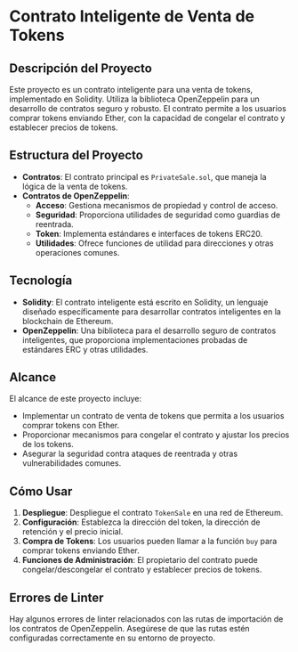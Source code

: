 # Contrato Inteligente de Venta de Tokens

## Descripción del Proyecto

Este proyecto es un contrato inteligente para una venta de tokens, implementado en Solidity. Utiliza la biblioteca OpenZeppelin para un desarrollo de contratos seguro y robusto. El contrato permite a los usuarios comprar tokens enviando Ether, con la capacidad de congelar el contrato y establecer precios de tokens.

## Estructura del Proyecto

- **Contratos**: El contrato principal es `PrivateSale.sol`, que maneja la lógica de la venta de tokens.
- **Contratos de OpenZeppelin**:
  - **Acceso**: Gestiona mecanismos de propiedad y control de acceso.
  - **Seguridad**: Proporciona utilidades de seguridad como guardias de reentrada.
  - **Token**: Implementa estándares e interfaces de tokens ERC20.
  - **Utilidades**: Ofrece funciones de utilidad para direcciones y otras operaciones comunes.

## Tecnología

- **Solidity**: El contrato inteligente está escrito en Solidity, un lenguaje diseñado específicamente para desarrollar contratos inteligentes en la blockchain de Ethereum.
- **OpenZeppelin**: Una biblioteca para el desarrollo seguro de contratos inteligentes, que proporciona implementaciones probadas de estándares ERC y otras utilidades.

## Alcance

El alcance de este proyecto incluye:

- Implementar un contrato de venta de tokens que permita a los usuarios comprar tokens con Ether.
- Proporcionar mecanismos para congelar el contrato y ajustar los precios de los tokens.
- Asegurar la seguridad contra ataques de reentrada y otras vulnerabilidades comunes.

## Cómo Usar

1. **Despliegue**: Despliegue el contrato `TokenSale` en una red de Ethereum.
2. **Configuración**: Establezca la dirección del token, la dirección de retención y el precio inicial.
3. **Compra de Tokens**: Los usuarios pueden llamar a la función `buy` para comprar tokens enviando Ether.
4. **Funciones de Administración**: El propietario del contrato puede congelar/descongelar el contrato y establecer precios de tokens.

## Errores de Linter

Hay algunos errores de linter relacionados con las rutas de importación de los contratos de OpenZeppelin. Asegúrese de que las rutas estén configuradas correctamente en su entorno de proyecto. 